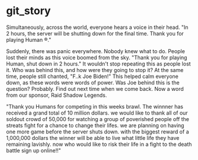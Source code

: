 # git_story


Simultaneously, across the world, everyone hears a voice in their head. 
"In 2 hours, the server will be shutting down for the final time. Thank you for playing Human ®."

  Suddenly, there was panic everywhere. Nobody knew what to do. People lost their minds as this voice boomed from the sky. 
  "Thank you for playing Human, shut down in 2 hours." 
  It wouldn't stop repeating this as people lost it. Who was behind this, and how were they going to stop it?
  At the same time, people still chanted, "F..k Joe Biden!"
  This helped calm everyone down, as these words were words of power. Was Joe behind this is the question? Probably.
  Find out next time when we come back. Now a word from our sponsor, Raid Shadow Legends.
  
  "Thank you Humans for competing in this weeks brawl. The winnner has received a grand total of 10 million dollars. we would like to thank all of our soldout crowd of 50,000 for watching a group of poverished people off the streats fight for a chance to change their lifes. we are planning on having one more game before the server shuts down. with the biggest reward of a 1,000,000 dollars the winner will be able to live what little life they have remaining lavishly. now who would like to risk their life in a fight to the death battle sign up online!!"  
  
